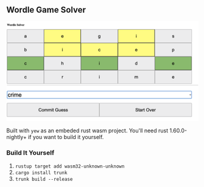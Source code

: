 ## Wordle Game Solver

<img src="assets/example.png" />

Built with `yew` as an embeded rust wasm project.  You'll need rust
1.60.0-nightly+ if you want to build it yourself.


### Build It Yourself

1. `rustup target add wasm32-unknown-unknown`
2. `cargo install trunk`
3. `trunk build --release`
